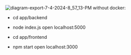 ![diagram-export-7-4-2024-8_57_13-PM](https://github.com/PratamaRizki22/todolist-app/assets/96802430/fdfec3c1-6c17-4391-a04a-f2b59efc719c)
without docker:
- cd app/backend
- node index.js
open localhost:5000

- cd app/frontend
- npm start
open localhost:3000
